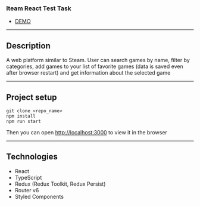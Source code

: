 ### Iteam React Test Task

- [DEMO](https://dashasm.github.io/iteam_test_task/)

---

## Description

A web platform similar to Steam. User can search games by name, filter by categories, add games to your list of favorite games (data is saved even after browser restart) and get information about the selected game

---

## Project setup

```
git clone <repo_name>
npm install
npm run start
```

Then you can open [http://localhost:3000](http://localhost:3000) to view it in the browser

---

## Technologies

- React
- TypeScript
- Redux (Redux Toolkit, Redux Persist)
- Router v6
- Styled Components
